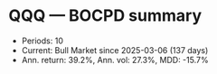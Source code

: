 # QQQ — BOCPD summary

- Periods: 10
- Current: Bull Market since 2025-03-06 (137 days)
- Ann. return: 39.2%, Ann. vol: 27.3%, MDD: -15.7%
